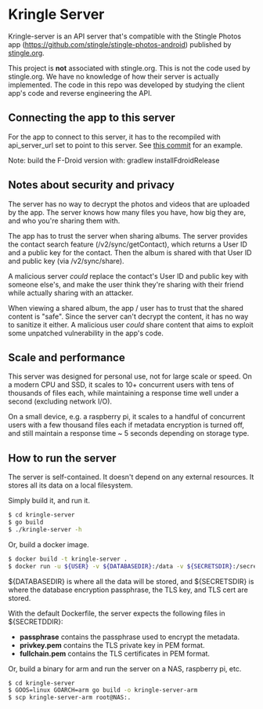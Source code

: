 # Kringle Server

Kringle-server is an API server that's compatible with the Stingle Photos app
(https://github.com/stingle/stingle-photos-android) published by [stingle.org](https://stingle.org).

This project is **not** associated with stingle.org. This is not the code used
by stingle.org. We have no knowledge of how their server is actually implemented.
The code in this repo was developed by studying the client app's code and
reverse engineering the API.

## Connecting the app to this server

For the app to connect to this server, it has to the recompiled with api_server_url
set to point to this server.
See [this commit](https://github.com/rthellend/stingle-photos-android/commit/c6758758513f7b9d3cdf755085e4b57945f2494f) for an example.

Note: build the F-Droid version with: gradlew installFdroidRelease

## Notes about security and privacy

The server has no way to decrypt the photos and videos that are uploaded by
the app. The server knows how many files you have, how big they are, and who
you're sharing them with.

The app has to trust the server when sharing albums. The server provides
the contact search feature (/v2/sync/getContact), which returns a User ID and 
a public key for the contact. Then the album is shared with that User ID and
public key (via /v2/sync/share).

A malicious server _could_ replace the contact's User ID and public key with
someone else's, and make the user think they're sharing with their friend while
actually sharing with an attacker.

When viewing a shared album, the app / user has to trust that the shared content is
"safe". Since the server can't decrypt the content, it has no way to sanitize it
either. A malicious user _could_ share content that aims to exploit some unpatched
vulnerability in the app's code.

## Scale and performance

This server was designed for personal use, not for large scale or speed. On a
modern CPU and SSD, it scales to 10+ concurrent users with tens of thousands of
files each, while maintaining a response time well under a second (excluding
network I/O).

On a small device, e.g. a raspberry pi, it scales to a handful of concurrent
users with a few thousand files each if metadata encryption is turned off, and
still maintain a response time ~ 5 seconds depending on storage type.

## How to run the server

The server is self-contained. It doesn't depend on any external resources. It
stores all its data on a local filesystem.

Simply build it, and run it.

```bash
$ cd kringle-server
$ go build
$ ./kringle-server -h
```

Or, build a docker image.

```bash
$ docker build -t kringle-server .
$ docker run -u ${USER} -v ${DATABASEDIR}:/data -v ${SECRETSDIR}:/secrets:ro kringle-server
```
${DATABASEDIR} is where all the data will be stored, and ${SECRETSDIR} is where the
database encryption passphrase, the TLS key, and TLS cert are stored.

With the default Dockerfile, the server expects the following files in ${SECRETDDIR}:

- **passphrase** contains the passphrase used to encrypt the metadata.
- **privkey.pem** contains the TLS private key in PEM format.
- **fullchain.pem** contains the TLS certificates in PEM format.

Or, build a binary for arm and run the server on a NAS, raspberry pi, etc.

```bash
$ cd kringle-server
$ GOOS=linux GOARCH=arm go build -o kringle-server-arm
$ scp kringle-server-arm root@NAS:.
```


